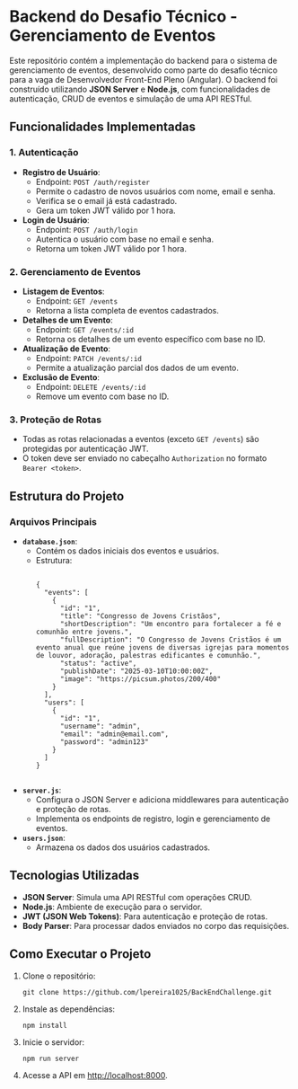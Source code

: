   <h1>Backend do Desafio Técnico - Gerenciamento de Eventos</h1>
  <p>
    Este repositório contém a implementação do backend para o sistema de gerenciamento de eventos, desenvolvido como parte do desafio técnico para a vaga de Desenvolvedor Front-End Pleno (Angular). O backend foi construído utilizando <strong>JSON Server</strong> e <strong>Node.js</strong>, com funcionalidades de autenticação, CRUD de eventos e simulação de uma API RESTful.
  </p>

  <h2>Funcionalidades Implementadas</h2>

  <h3>1. Autenticação</h3>
  <ul>
    <li>
      <strong>Registro de Usuário</strong>:
      <ul>
        <li>Endpoint: <code>POST /auth/register</code></li>
        <li>Permite o cadastro de novos usuários com nome, email e senha.</li>
        <li>Verifica se o email já está cadastrado.</li>
        <li>Gera um token JWT válido por 1 hora.</li>
      </ul>
    </li>
    <li>
      <strong>Login de Usuário</strong>:
      <ul>
        <li>Endpoint: <code>POST /auth/login</code></li>
        <li>Autentica o usuário com base no email e senha.</li>
        <li>Retorna um token JWT válido por 1 hora.</li>
      </ul>
    </li>
  </ul>

  <h3>2. Gerenciamento de Eventos</h3>
  <ul>
    <li>
      <strong>Listagem de Eventos</strong>:
      <ul>
        <li>Endpoint: <code>GET /events</code></li>
        <li>Retorna a lista completa de eventos cadastrados.</li>
      </ul>
    </li>
    <li>
      <strong>Detalhes de um Evento</strong>:
      <ul>
        <li>Endpoint: <code>GET /events/:id</code></li>
        <li>Retorna os detalhes de um evento específico com base no ID.</li>
      </ul>
    </li>
    <li>
      <strong>Atualização de Evento</strong>:
      <ul>
        <li>Endpoint: <code>PATCH /events/:id</code></li>
        <li>Permite a atualização parcial dos dados de um evento.</li>
      </ul>
    </li>
    <li>
      <strong>Exclusão de Evento</strong>:
      <ul>
        <li>Endpoint: <code>DELETE /events/:id</code></li>
        <li>Remove um evento com base no ID.</li>
      </ul>
    </li>
  </ul>

  <h3>3. Proteção de Rotas</h3>
  <ul>
    <li>Todas as rotas relacionadas a eventos (exceto <code>GET /events</code>) são protegidas por autenticação JWT.</li>
    <li>O token deve ser enviado no cabeçalho <code>Authorization</code> no formato <code>Bearer &lt;token&gt;</code>.</li>
  </ul>

  <h2>Estrutura do Projeto</h2>

  <h3>Arquivos Principais</h3>
  <ul>
    <li>
      <strong><code>database.json</code></strong>:
      <ul>
        <li>Contém os dados iniciais dos eventos e usuários.</li>
        <li>Estrutura:
          <pre><code>
{
  "events": [
    {
      "id": "1",
      "title": "Congresso de Jovens Cristãos",
      "shortDescription": "Um encontro para fortalecer a fé e comunhão entre jovens.",
      "fullDescription": "O Congresso de Jovens Cristãos é um evento anual que reúne jovens de diversas igrejas para momentos de louvor, adoração, palestras edificantes e comunhão.",
      "status": "active",
      "publishDate": "2025-03-10T10:00:00Z",
      "image": "https://picsum.photos/200/400"
    }
  ],
  "users": [
    {
      "id": "1",
      "username": "admin",
      "email": "admin@email.com",
      "password": "admin123"
    }
  ]
}
          </code></pre>
        </li>
      </ul>
    </li>
    <li>
      <strong><code>server.js</code></strong>:
      <ul>
        <li>Configura o JSON Server e adiciona middlewares para autenticação e proteção de rotas.</li>
        <li>Implementa os endpoints de registro, login e gerenciamento de eventos.</li>
      </ul>
    </li>
    <li>
      <strong><code>users.json</code></strong>:
      <ul>
        <li>Armazena os dados dos usuários cadastrados.</li>
      </ul>
    </li>
  </ul>

  <h2>Tecnologias Utilizadas</h2>
  <ul>
    <li><strong>JSON Server</strong>: Simula uma API RESTful com operações CRUD.</li>
    <li><strong>Node.js</strong>: Ambiente de execução para o servidor.</li>
    <li><strong>JWT (JSON Web Tokens)</strong>: Para autenticação e proteção de rotas.</li>
    <li><strong>Body Parser</strong>: Para processar dados enviados no corpo das requisições.</li>
  </ul>

  <h2>Como Executar o Projeto</h2>
  <ol>
    <li>Clone o repositório:
      <pre><code>git clone https://github.com/lpereira1025/BackEndChallenge.git</code></pre>
    </li>
    <li>Instale as dependências:
      <pre><code>npm install</code></pre>
    </li>
    <li>Inicie o servidor:
      <pre><code>npm run server</code></pre>
    </li>
    <li>Acesse a API em <a href="http://localhost:8000" target="_blank">http://localhost:8000</a>.</li>
  </ol>
